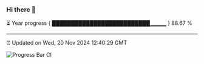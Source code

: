 ### Hi there 👋

⏳ Year progress { ██████████████████████████▁▁▁▁ } 88.67 %

---

⏰ Updated on Wed, 20 Nov 2024 12:40:29 GMT

![Progress Bar CI](https://github.com/liununu/liununu/workflows/Progress%20Bar%20CI/badge.svg)
